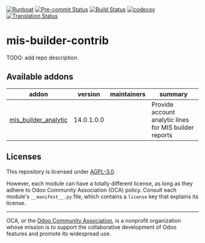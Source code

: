 
[![Runboat](https://img.shields.io/badge/runboat-Try%20me-875A7B.png)](https://runboat.odoo-community.org/builds?repo=OCA/mis-builder-contrib&target_branch=14.0)
[![Pre-commit Status](https://github.com/OCA/mis-builder-contrib/actions/workflows/pre-commit.yml/badge.svg?branch=14.0)](https://github.com/OCA/mis-builder-contrib/actions/workflows/pre-commit.yml?query=branch%3A14.0)
[![Build Status](https://github.com/OCA/mis-builder-contrib/actions/workflows/test.yml/badge.svg?branch=14.0)](https://github.com/OCA/mis-builder-contrib/actions/workflows/test.yml?query=branch%3A14.0)
[![codecov](https://codecov.io/gh/OCA/mis-builder-contrib/branch/14.0/graph/badge.svg)](https://codecov.io/gh/OCA/mis-builder-contrib)
[![Translation Status](https://translation.odoo-community.org/widgets/mis-builder-contrib-14-0/-/svg-badge.svg)](https://translation.odoo-community.org/engage/mis-builder-contrib-14-0/?utm_source=widget)

<!-- /!\ do not modify above this line -->

# mis-builder-contrib

TODO: add repo description.

<!-- /!\ do not modify below this line -->

<!-- prettier-ignore-start -->

[//]: # (addons)

Available addons
----------------
addon | version | maintainers | summary
--- | --- | --- | ---
[mis_builder_analytic](mis_builder_analytic/) | 14.0.1.0.0 |  | Provide account analytic lines for MIS builder reports

[//]: # (end addons)

<!-- prettier-ignore-end -->

## Licenses

This repository is licensed under [AGPL-3.0](LICENSE).

However, each module can have a totally different license, as long as they adhere to Odoo Community Association (OCA)
policy. Consult each module's `__manifest__.py` file, which contains a `license` key
that explains its license.

----
OCA, or the [Odoo Community Association](http://odoo-community.org/), is a nonprofit
organization whose mission is to support the collaborative development of Odoo features
and promote its widespread use.
